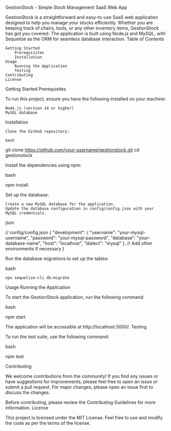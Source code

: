 GestionStock - Simple Stock Management SaaS Web App

GestionStock is a straightforward and easy-to-use SaaS web application designed to help you manage your stocks efficiently. Whether you are keeping track of chairs, tools, or any other inventory items, GestionStock has got you covered. The application is built using Node.js and MySQL, with Sequelize as the ORM for seamless database interaction.
Table of Contents

    Getting Started
        Prerequisites
        Installation
    Usage
        Running the Application
        Testing
    Contributing
    License

Getting Started
Prerequisites

To run this project, ensure you have the following installed on your machine:

    Node.js (version 14 or higher)
    MySQL database

Installation

    Clone the GitHub repository:

    bash

git clone https://github.com/your-username/gestionstock.git
cd gestionstock

Install the dependencies using npm:

bash

npm install

Set up the database:

    Create a new MySQL database for the application.
    Update the database configuration in config/config.json with your MySQL credentials.

json

// config/config.json
{
  "development": {
    "username": "your-mysql-username",
    "password": "your-mysql-password",
    "database": "your-database-name",
    "host": "localhost",
    "dialect": "mysql"
  },
  // Add other environments if necessary
}

Run the database migrations to set up the tables:

bash

    npx sequelize-cli db:migrate

Usage
Running the Application

To start the GestionStock application, run the following command:

bash

npm start

The application will be accessible at http://localhost:3000/.
Testing

To run the test suite, use the following command:

bash

npm test

Contributing

We welcome contributions from the community! If you find any issues or have suggestions for improvements, please feel free to open an issue or submit a pull request. For major changes, please open an issue first to discuss the changes.

Before contributing, please review the Contributing Guidelines for more information.
License

This project is licensed under the MIT License. Feel free to use and modify the code as per the terms of the license.
